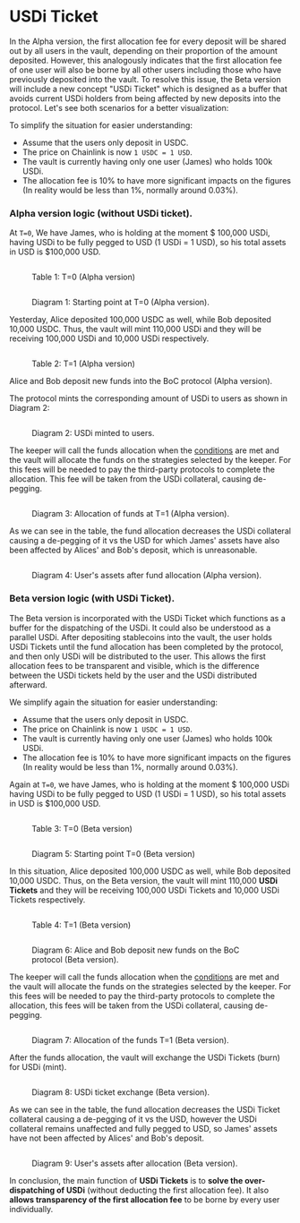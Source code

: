 # USDi Ticket

In the Alpha version, the first allocation fee for every deposit will be shared out by all users in the vault, depending on their proportion of the amount deposited. However, this analogously indicates that the first allocation fee of one user will also be borne by all other users including those who have previously deposited into the vault. To resolve this issue, the Beta version will include a new concept "USDi Ticket" which is designed as a buffer that avoids current USDi holders from being affected by new deposits into the protocol. Let's see both scenarios for a better visualization:

To simplify the situation for easier understanding:

* Assume that the users only deposit in USDC.
* The price on Chainlink is now `1 USDC = 1 USD`.
* The vault is currently having only one user (James) who holds 100k USDi.
* The allocation fee is 10% to have more significant impacts on the figures (In reality would be less than 1%, normally around 0.03%).

### Alpha version logic (without USDi ticket).

At `T=0`, We have James, who is holding at the moment $ 100,000 USDi, having USDi to be fully pegged to USD (1 USDi = 1 USD), so his total assets in USD is $100,000 USD.

<figure><img src="../../.gitbook/assets/Table1_Alpha.png" alt=""><figcaption><p>Table 1: T=0 (Alpha version)</p></figcaption></figure>

<figure><img src="../../.gitbook/assets/Diagram1_Alpha.png" alt=""><figcaption><p>Diagram 1: Starting point at T=0 (Alpha version).</p></figcaption></figure>

Yesterday, Alice deposited 100,000 USDC as well, while Bob deposited 10,000 USDC. Thus, the vault will mint 110,000 USDi and they will be receiving 100,000 USDi and 10,000 USDi respectively.

<figure><img src="../../.gitbook/assets/Table2_Alpha.png" alt=""><figcaption><p>Table 2: T=1 (Alpha version)</p></figcaption></figure>

Alice and Bob deposit new funds into the BoC protocol (Alpha version).

The protocol mints the corresponding amount of USDi to users as shown in Diagram 2:

<figure><img src="../../.gitbook/assets/Diagram2_Alpha.png" alt=""><figcaption><p>Diagram 2: USDi minted to users.</p></figcaption></figure>

The keeper will call the funds allocation when the [conditions](protocol-algorithm-design.md#allocation) are met and the vault will allocate the funds on the strategies selected by the keeper. For this fees will be needed to pay the third-party protocols to complete the allocation. This fee will be taken from the USDi collateral, causing de-pegging.

<figure><img src="../../.gitbook/assets/Diagram3_Alpha.png" alt=""><figcaption><p>Diagram 3: Allocation of funds at T=1 (Alpha version).</p></figcaption></figure>

As we can see in the table, the fund allocation decreases the USDi collateral causing a de-pegging of it vs the USD for which James' assets have also been affected by Alices' and Bob's deposit, which is unreasonable.

<figure><img src="../../.gitbook/assets/Diagram4_Alpha.png" alt=""><figcaption><p>Diagram 4: User's assets after fund allocation (Alpha version).</p></figcaption></figure>

### Beta version logic (with USDi Ticket).

The Beta version is incorporated with the USDi Ticket which functions as a buffer for the dispatching of the USDi. It could also be understood as a parallel USDi. After depositing stablecoins into the vault, the user holds USDi Tickets until the fund allocation has been completed by the protocol, and then only USDi will be distributed to the user. This allows the first allocation fees to be transparent and visible, which is the difference between the USDi tickets held by the user and the USDi distributed afterward.

We simplify again the situation for easier understanding:

* Assume that the users only deposit in USDC.
* The price on Chainlink is now `1 USDC = 1 USD`.
* The vault is currently having only one user (James) who holds 100k USDi.
* The allocation fee is 10% to have more significant impacts on the figures (In reality would be less than 1%, normally around 0.03%).

Again at `T=0`, we have James, who is holding at the moment $ 100,000 USDi having USDi to be fully pegged to USD (1 USDi = 1 USD), so his total assets in USD is $100,000 USD.

<figure><img src="../../.gitbook/assets/Table3_Beta.png" alt=""><figcaption><p>Table 3: T=0 (Beta version)</p></figcaption></figure>

<figure><img src="../../.gitbook/assets/Diagram5_Beta.png" alt=""><figcaption><p>Diagram 5: Starting point T=0 (Beta version)</p></figcaption></figure>

In this situation, Alice deposited 100,000 USDC as well, while Bob deposited 10,000 USDC. Thus, on the Beta version, the vault will mint 110,000 **USDi Tickets** and they will be receiving 100,000 USDi Tickets and 10,000 USDi Tickets respectively.

<figure><img src="../../.gitbook/assets/Table4_Beta.png" alt=""><figcaption><p>Table 4: T=1 (Beta version)</p></figcaption></figure>

<figure><img src="../../.gitbook/assets/Diagram6_Beta.png" alt=""><figcaption><p>Diagram 6: Alice and Bob deposit new funds on the BoC protocol (Beta version).</p></figcaption></figure>

The keeper will call the funds allocation when the [conditions](protocol-algorithm-design.md#allocation) are met and the vault will allocate the funds on the strategies selected by the keeper. For this fees will be needed to pay the third-party protocols to complete the allocation, this fees will be taken from the USDi collateral, causing de-pegging.

<figure><img src="../../.gitbook/assets/Digram7_Beta.png" alt=""><figcaption><p>Diagram 7: Allocation of the funds T=1 (Beta version).</p></figcaption></figure>

After the funds allocation, the vault will exchange the USDi Tickets (burn) for USDi (mint).

<figure><img src="../../.gitbook/assets/Diagram8_Beta.png" alt=""><figcaption><p>Diagram 8: USDi ticket exchange (Beta version).</p></figcaption></figure>

As we can see in the table, the fund allocation decreases the USDi Ticket collateral causing a de-pegging of it vs the USD, however the USDi collateral remains unaffected and fully pegged to USD, so James' assets have not been affected by Alices' and Bob's deposit.

<figure><img src="../../.gitbook/assets/Diagram9_Beta.png" alt=""><figcaption><p>Diagram 9: User's assets after allocation (Beta version).</p></figcaption></figure>

In conclusion, the main function of **USDi Tickets** is to **solve the over-dispatching of USDi** (without deducting the first allocation fee). It also **allows transparency of the first allocation fee** to be borne by every user individually.&#x20;
